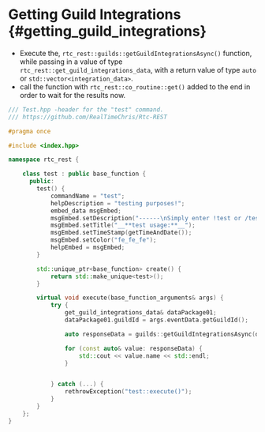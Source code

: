Getting Guild Integrations {#getting_guild_integrations}
============
- Execute the, `rtc_rest::guilds::getGuildIntegrationsAsync()` function, while passing in a value of type `rtc_rest::get_guild_integrations_data`, with a return value of type `auto` or `std::vector<integration_data>`.
- call the function with `rtc_rest::co_routine::get()` added to the end in order to wait for the results now.

```cpp
/// Test.hpp -header for the "test" command.
/// https://github.com/RealTimeChris/Rtc-REST

#pragma once

#include <index.hpp>

namespace rtc_rest {

	class test : public base_function {
	  public:
		test() {
			commandName = "test";
			helpDescription = "testing purposes!";
			embed_data msgEmbed;
			msgEmbed.setDescription("------\nSimply enter !test or /test!\n------");
			msgEmbed.setTitle("__**test usage:**__");
			msgEmbed.setTimeStamp(getTimeAndDate());
			msgEmbed.setColor("fe_fe_fe");
			helpEmbed = msgEmbed;
		}

		std::unique_ptr<base_function> create() {
			return std::make_unique<test>();
		}

		virtual void execute(base_function_arguments& args) {
			try {
				get_guild_integrations_data& dataPackage01;
				dataPackage01.guildId = args.eventData.getGuildId();

				auto responseData = guilds::getGuildIntegrationsAsync(dataPackage01).get();

				for (const auto& value: responseData) {
					std::cout << value.name << std::endl;
				}


			} catch (...) {
				rethrowException("test::execute()");
			}
		}
	};
}
```
